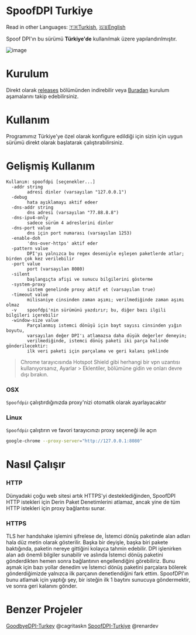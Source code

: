 # SpoofDPI Turkiye

Read in other Languages: [🇹🇷Turkish](https://github.com/bariiss/SpoofDPI-Turkiye), [🇬🇧English](https://github.com/bariiss/SpoofDPI-Turkiye/blob/main/_docs/README_en.md)

Spoof DPI'ın bu sürümü **Türkiye'de** kullanılmak üzere yapılandırılmıştır.

![image](https://user-images.githubusercontent.com/45588457/148035986-8b0076cc-fefb-48a1-9939-a8d9ab1d6322.png)

# Kurulum
Direkt olarak [releases](https://github.com/bariiss/SpoofDPI-Turkiye/releases) bölümünden indirebilir veya
[Buradan](https://github.com/bariiss/SpoofDPI-Turkiye/blob/main/_docs/INSTALL.md) kurulum aşamalarını takip edebilirsiniz.

# Kullanım
Programımız Türkiye'ye özel olarak konfigure edildiği için sizin için uygun sürümü direkt olarak başlatarak çalıştırabilirsiniz.

# Gelişmiş Kullanım
```
Kullanım: spoofdpi [seçenekler...]
  -addr string
        adresi dinler (varsayılan "127.0.0.1")
  -debug
        hata ayıklamayı aktif edeer
  -dns-addr string
        dns adresi (varsayılan "77.88.8.8")
  -dns-ipv4-only
        sadece sürüm 4 adreslerini dinler
  -dns-port value
        dns için port numarası (varsayılan 1253)
  -enable-doh
        'dns-over-https' aktif eder
  -pattern value
        DPI'yı yalnızca bu regex deseniyle eşleşen paketlerde atlar; birden çok kez verilebilir
  -port value
        port (varsayılan 8080)
  -silent
        başlangıçta afişi ve sunucu bilgilerini gösterme
  -system-proxy
        sistem genelinde proxy aktif et (varsayılan true)
  -timeout value
        milisaniye cinsinden zaman aşımı; verilmediğinde zaman aşımı olmaz
  -v    spoofdpi'nin sürümünü yazdırır; bu, diğer bazı ilgili bilgileri içerebilir
  -window-size value
        Parçalanmış istemci dönüşü için bayt sayısı cinsinden yığın boyutu,
        varsayılan değer DPI'ı atlamazsa daha düşük değerler deneyin;
        verilmediğinde, istemci dönüş paketi iki parça halinde gönderilecektir:
        ilk veri paketi için parçalama ve geri kalanı şeklinde
```
> Chrome tarayıcısında Hotspot Shield gibi herhangi bir vpn uzantısı kullanıyorsanız,
  Ayarlar > Eklentiler, bölümüne gidin ve onları devre dışı bırakın.

### OSX
`Spoofdpi`ı çalıştırdığınızda proxy'nizi otomatik olarak ayarlayacaktır

### Linux
`Spoofdpi`ı çalıştırın ve favori tarayıcınızı proxy seçeneği ile açın
```bash
google-chrome --proxy-server="http://127.0.0.1:8080"
```

# Nasıl Çalışır
### HTTP
 Dünyadaki çoğu web sitesi artık HTTPS'yi desteklediğinden, SpoofDPI HTTP istekleri için Derin Paket Denetimlerini atlamaz, ancak yine de tüm HTTP istekleri için proxy bağlantısı sunar.

### HTTPS
 TLS her handshake işlemini şifrelese de, İstemci dönüş paketinde alan adları hala düz metin olarak gösterilir.
 Başka bir deyişle, başka biri pakete baktığında, paketin nereye gittiğini kolayca tahmin edebilir.
 DPI işlenirken alan adı önemli bilgiler sunabilir ve aslında İstemci dönüş paketini gönderdikten hemen sonra bağlantının engellendiğini görebiliriz.
 Bunu aşmak için bazı yollar denedim ve İstemci dönüş paketini parçalara bölerek gönderdiğimizde yalnızca ilk parçanın denetlendiğini fark ettim.
 SpoofDPI'ın bunu atlamak için yaptığı şey, bir isteğin ilk 1 baytını sunucuya göndermektir,
 ve sonra geri kalanını gönder.


# Benzer Projeler
[GoodbyeDPI-Turkey](https://github.com/cagritaskn/GoodbyeDPI-Turkey) @cagritaskn
[SpoofDPI-Turkiye](https://github.com/renardev/SpoofDPI-Turkiye) @renardev
